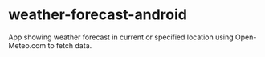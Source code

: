 # weather-forecast-android
App showing weather forecast in current or specified location using Open-Meteo.com to fetch data.
